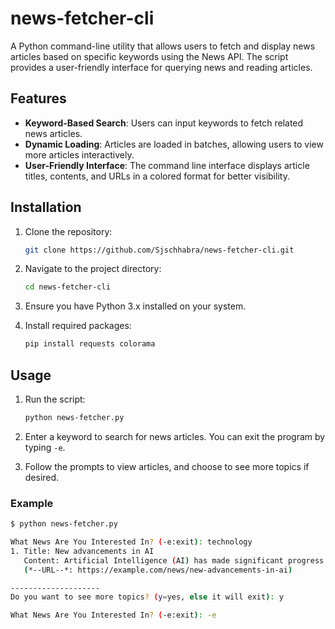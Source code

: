 # news-fetcher-cli

A Python command-line utility that allows users to fetch and display news articles based on specific keywords using the News API. The script provides a user-friendly interface for querying news and reading articles.

## Features

- **Keyword-Based Search**: Users can input keywords to fetch related news articles.
- **Dynamic Loading**: Articles are loaded in batches, allowing users to view more articles interactively.
- **User-Friendly Interface**: The command line interface displays article titles, contents, and URLs in a colored format for better visibility.

## Installation

1. Clone the repository:

   ```bash
   git clone https://github.com/Sjschhabra/news-fetcher-cli.git
   ```

2. Navigate to the project directory:

   ```bash
   cd news-fetcher-cli
   ```

3. Ensure you have Python 3.x installed on your system.

4. Install required packages:

   ```bash
   pip install requests colorama
   ```

## Usage

1. Run the script:

   ```bash
   python news-fetcher.py
   ```

2. Enter a keyword to search for news articles. You can exit the program by typing `-e`.

3. Follow the prompts to view articles, and choose to see more topics if desired.

### Example

```bash
$ python news-fetcher.py

What News Are You Interested In? (-e:exit): technology
1. Title: New advancements in AI
   Content: Artificial Intelligence (AI) has made significant progress...
   (*--URL--*: https://example.com/news/new-advancements-in-ai)

--------------------
Do you want to see more topics? (y=yes, else it will exit): y

What News Are You Interested In? (-e:exit): -e
```
